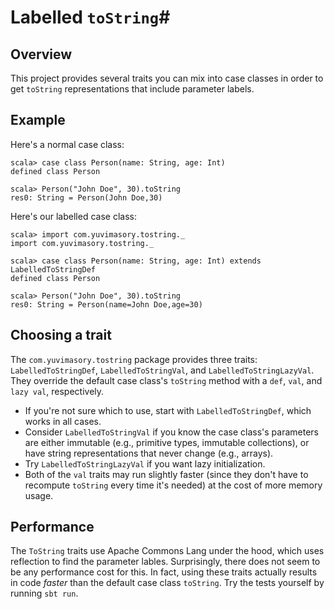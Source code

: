 # Labelled `toString`#
## Overview ##
This project provides several traits you can mix into case classes in order to get `toString` representations that include parameter labels.

## Example ##
Here's a normal case class:

    scala> case class Person(name: String, age: Int)
    defined class Person

    scala> Person("John Doe", 30).toString
    res0: String = Person(John Doe,30)

Here's our labelled case class:

    scala> import com.yuvimasory.tostring._
    import com.yuvimasory.tostring._

    scala> case class Person(name: String, age: Int) extends LabelledToStringDef
    defined class Person

    scala> Person("John Doe", 30).toString
    res0: String = Person(name=John Doe,age=30)

## Choosing a trait ##
The `com.yuvimasory.tostring` package provides three traits: `LabelledToStringDef`, `LabelledToStringVal`, and `LabelledToStringLazyVal`. They override the default case class's `toString` method with a `def`, `val`, and `lazy val`, respectively.

* If you're not sure which to use, start with `LabelledToStringDef`, which works in all cases.
* Consider `LabelledToStringVal` if you know the case class's parameters are either immutable (e.g., primitive types, immutable collections), or have string representations that never change (e.g., arrays).
* Try `LabelledToStringLazyVal` if you want lazy initialization.
* Both of the `val` traits may run slightly faster (since they don't have to recompute `toString` every time it's needed) at the cost of more memory usage.

## Performance ##
The `ToString` traits use Apache Commons Lang under the hood, which uses reflection to find the parameter lables. Surprisingly, there does not seem to be any performance cost for this. In fact, using these traits actually results in code *faster* than the default case class `toString`. Try the tests yourself by running `sbt run`.
